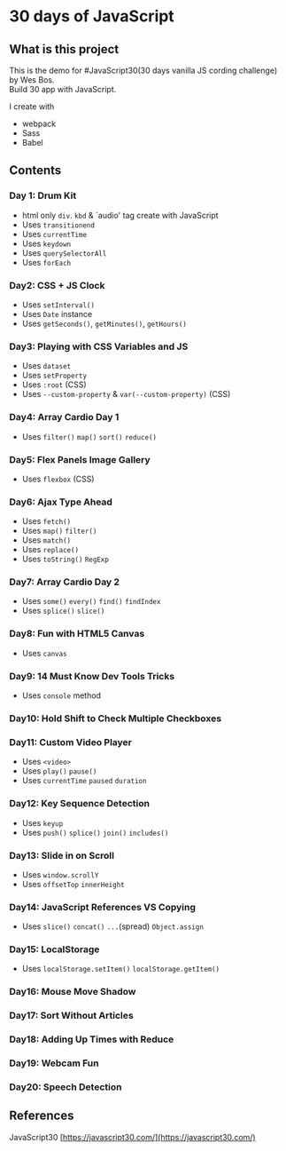 # 30 days of JavaScript

## What is this project
This is the demo for #JavaScript30(30 days vanilla JS cording challenge) by Wes Bos.  
Build 30 app with JavaScript.

I create with

* webpack
* Sass
* Babel


## Contents

### Day 1: Drum Kit

* html only `div`. `kbd` & `audio' tag create with JavaScript
* Uses  `transitionend`
* Uses `currentTime`
* Uses `keydown`
* Uses `querySelectorAll`
* Uses `forEach`

### Day2: CSS + JS Clock

* Uses `setInterval()`
* Uses `Date` instance
* Uses `getSeconds()`, `getMinutes()`, `getHours()`

### Day3: Playing with CSS Variables and JS

* Uses `dataset`
* Uses `setProperty`
* Uses `:root` (CSS)
* Uses `--custom-property` & `var(--custom-property)` (CSS)

### Day4: Array Cardio Day 1

* Uses `filter()` `map()` `sort()` `reduce()`

### Day5: Flex Panels Image Gallery

* Uses `flexbox` (CSS)

### Day6: Ajax Type Ahead

* Uses `fetch()`
* Uses `map()` `filter()`
* Uses `match()`
* Uses `replace()`
* Uses `toString()` `RegExp`

### Day7: Array Cardio Day 2

* Uses `some()` `every()` `find()` `findIndex`
* Uses `splice()` `slice()`

### Day8: Fun with HTML5 Canvas

* Uses `canvas`

### Day9: 14 Must Know Dev Tools Tricks

* Uses `console` method

### Day10: Hold Shift to Check Multiple Checkboxes

### Day11: Custom Video Player

* Uses `<video>`
* Uses `play()` `pause()`
* Uses `currentTime` `paused` `duration`


### Day12: Key Sequence Detection

* Uses `keyup`
* Uses `push()` `splice()` `join()` `includes()`

### Day13: Slide in on Scroll

* Uses `window.scrollY`
* Uses `offsetTop` `innerHeight`

### Day14: JavaScript References VS Copying

* Uses `slice()` `concat()` `...`(spread) `Object.assign`

### Day15: LocalStorage

* Uses `localStorage.setItem()` `localStorage.getItem()`

### Day16: Mouse Move Shadow

### Day17: Sort Without Articles
### Day18: Adding Up Times with Reduce
### Day19: Webcam Fun
### Day20: Speech Detection


## References

JavaScript30 [https://javascript30.com/](https://javascript30.com/)
